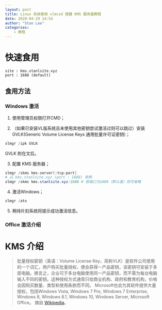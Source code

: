 ```yaml
---
layout: post
title: Linux 系统使用 vlmcsd 搭建 KMS 服务器教程
date: 2020-04-29 14:54
author: "Stan Lee"
categories:
	- 教程
---
```


# 快速食用

```
site : kms.stanlsite.xyz
port : 1688 (default)
```

## 食用方法

### Windows 激活

1. 使用管理员权限打开CMD；

2. （如果已安装VL版系统且未使用其他密钥尝试激活过则可以跳过）安装GVLK(Generic Volume License Keys 通用批量许可证密钥)；
```PowerShell
slmgr /ipk GVLK
```
GVLK 附在文后。

3. 配置 KMS 服务器；
```PowerShell
slmgr /skms kms-server[:tcp-port]
# 以 kms.stanlsite.xyz (port : 1688) 举例
slmgr /skms kms.stanlsite.xyz:1688 # 若端口为1688（默认值）则可省略
```

4. 激活Windows；
```PowerShell
slmgr /ato
```

5. 稍待片刻系统将提示成功激活信息。

### Office 激活介绍

#### 

# KMS 介绍
> 批量授权密钥（英语：Volume License Key，简称VLK）是软件公司使用的一个词汇，用户购买批量授权，便会获得一产品密钥，该密钥可安装于多部电脑。换言之，企业可于多台电脑使用同一产品密钥，而不需为每台电脑输入不同的密钥。这种授权方式通常只给商业机构、政府和教育机构，价格会因购买数量、类型和使用条款而不同。
Microsoft也会为其软件提供大量授权，包括Windows Vista, Windows 7 Pro, Windows 7 Enterprise, Windows 8, Windows 8.1, Windows 10, Windows Server, Microsoft Office。
> 摘自 [Wikipedia](https://zh.wikipedia.org/wiki/大量授權金鑰)。